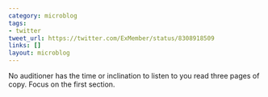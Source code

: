 ```yaml
---
category: microblog
tags:
- twitter
tweet_url: https://twitter.com/ExMember/status/8308918509
links: []
layout: microblog
---
```

No auditioner has the time or inclination to listen to you read three pages of copy. Focus on the first section.
